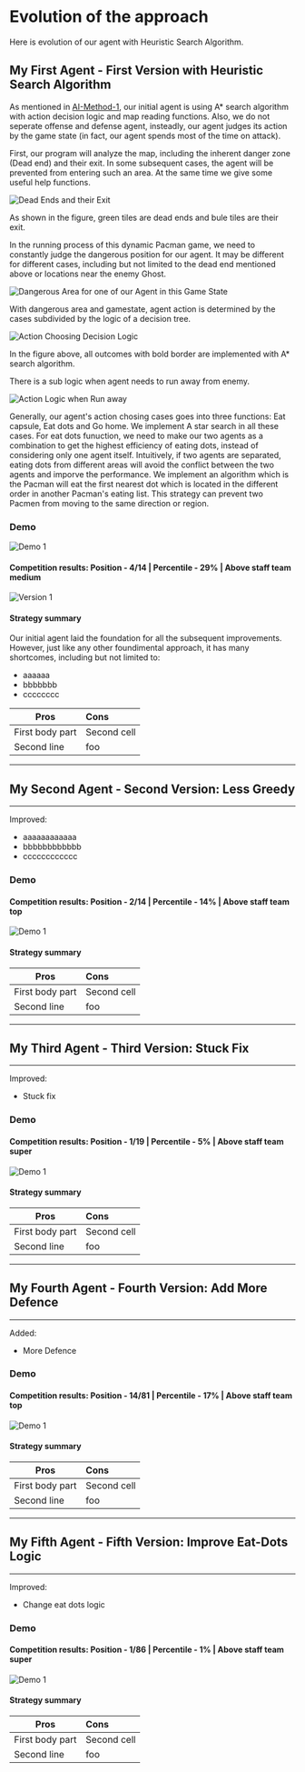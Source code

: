 # Evolution of the approach

Here is evolution of our agent with Heuristic Search Algorithm.

## My First Agent - First Version with Heuristic Search Algorithm

As mentioned in [AI-Method-1](https://github.com/COMP90054-classroom/contest-a-team/blob/master/wiki-template/AI-Method-1.md), our initial agent is using A* search algorithm with action decision logic and map reading functions. Also, we do not seperate offense and defense agent, insteadly, our agent judges its action by the game state (in fact, our agent spends most of the time on attack). 

First, our program will analyze the map, including the inherent danger zone (Dead end) and their exit. In some subsequent cases, the agent will be prevented from entering such an area. At the same time we give some useful help functions.

![Dead Ends and their Exit](images/DeadEnd.png)

As shown in the figure, green tiles are dead ends and bule tiles are their exit.

In the running process of this dynamic Pacman game, we need to constantly judge the dangerous position for our agent. It may be different for different cases, including but not limited to the dead end mentioned above or locations near the enemy Ghost.

![Dangerous Area for one of our Agent in this Game State](images/Dangerous_area.png)

With dangerous area and gamestate, agent action is determined by the cases subdivided by the logic of a decision tree.

![Action Choosing Decision Logic](images/action_choosing_DT.png)

In the figure above, all outcomes with bold border are implemented with A* search algorithm.

There is a sub logic when agent needs to run away from enemy. 

![Action Logic when Run away](images/Run_away.png)

Generally, our agent's action chosing cases goes into three functions: Eat capsule, Eat dots and Go home. We implement A star search in all these cases. For eat dots funuction, we need to make our two agents as a combination to get the highest efficiency of eating dots, instead of considering only one agent itself. Intuitively, if two agents are separated, eating dots from different areas will avoid the conflict between the two agents and imporve the performance. We implement an algorithm which is the Pacman will eat the first nearest dot which is located in the different order in another Pacman's eating list. This strategy can prevent two Pacmen from moving to the same direction or region.

### Demo

![Demo 1](images/demo1.gif)

#### Competition results: Position - 4/14 | Percentile - 29% | Above staff team medium

![Version 1](images/9-26-1.png)

#### Strategy summary

Our initial agent laid the foundation for all the subsequent improvements. However, just like any other foundimental approach, it has many shortcomes, including but not limited to:
* aaaaaa
* bbbbbbb
* cccccccc

| Pros | Cons |
|-----------------|:-------------|
| First body part | Second cell  |
| Second line     | foo          |
----
## My Second Agent - Second Version: Less Greedy
----

Improved:
* aaaaaaaaaaaa
* bbbbbbbbbbbb
* cccccccccccc

### Demo

#### Competition results: Position - 2/14 | Percentile - 14% | Above staff team top

![Demo 1](images/9-27-1.png)

#### Strategy summary

| Pros | Cons |
|-----------------|:-------------|
| First body part | Second cell  |
| Second line     | foo          |
----
## My Third Agent - Third Version: Stuck Fix
----

Improved:
* Stuck fix

### Demo

#### Competition results: Position - 1/19 | Percentile - 5% | Above staff team super

![Demo 1](images/9-30.png)

#### Strategy summary

| Pros | Cons |
|-----------------|:-------------|
| First body part | Second cell  |
| Second line     | foo          |
----
## My Fourth Agent - Fourth Version: Add More Defence
----

Added:
* More Defence

### Demo

#### Competition results: Position - 14/81 | Percentile - 17% | Above staff team top

![Demo 1](images/10-13.png)

#### Strategy summary

| Pros | Cons |
|-----------------|:-------------|
| First body part | Second cell  |
| Second line     | foo          |
----
## My Fifth Agent - Fifth Version: Improve Eat-Dots Logic
----

Improved:
* Change eat dots logic

### Demo

#### Competition results: Position - 1/86 | Percentile - 1% | Above staff team super

![Demo 1](images/10-19.png)

#### Strategy summary

| Pros | Cons |
|-----------------|:-------------|
| First body part | Second cell  |
| Second line     | foo          |
